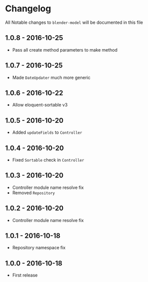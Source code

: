 # Changelog

All Notable changes to `blender-model` will be documented in this file

## 1.0.8 - 2016-10-25
- Pass all create method parameters to make method

## 1.0.7 - 2016-10-25
- Made `DateUpdater` much more generic

## 1.0.6 - 2016-10-22
- Allow eloquent-sortable v3

## 1.0.5 - 2016-10-20
- Added `updateFields` to `Controller`

## 1.0.4 - 2016-10-20
- Fixed `Sortable` check in `Controller`

## 1.0.3 - 2016-10-20
- Controller module name resolve fix
- Removed `Repository`

## 1.0.2 - 2016-10-20
- Controller module name resolve fix

## 1.0.1 - 2016-10-18
- Repository namespace fix

## 1.0.0 - 2016-10-18

- First release

